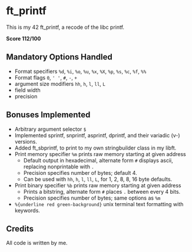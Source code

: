 # ft\_printf

This is my 42 ft\_printf, a recode of the libc printf.

**Score 112/100**

## Mandatory Options Handled

 - Format specifiers `%d`, `%i`, `%o`, `%u`, `%x`, `%X`, `%p`, `%s`, `%c`, `%f`, `%%`
 - Format flags `0`, `' '`, `#`, `-`, `+`
 - argument size modifiers `hh`, `h`, `l`, `ll`, `L`
 - field width
 - precision

## Bonuses Implemented

 - Arbitrary argument selector `$`
 - Implemented sprintf, snprintf, asprintf, dprintf, and their variadic (v-) versions.
 - Added ft\_sbprintf, to print to my own stringbuilder class in my libft.
 - Print memory specifier `%m` prints raw memory starting at given address
   - Default output in hexadecimal, alternate form `#` displays ascii, replacing nonprintable with `.`
   - Precision specifies number of bytes; default 4.
   - Can be used with `hh`, `h`, `l`, `ll`, `L`, for 1, 2, 8, 8, 16 byte defaults.
 - Print binary specifier `%b` prints raw memory starting at given address
   - Prints a bitstring, alternate form `#` places `.` between every 4 bits.
   - Precision specifies number of bytes; same options as `%m`
 - `%{underline red green-background}` unix terminal text formatting with keywords.

## Credits

All code is written by me.

